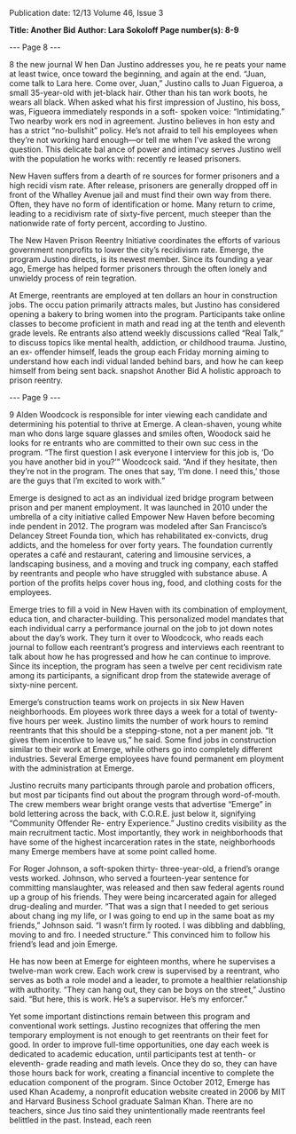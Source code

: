 Publication date: 12/13
Volume 46, Issue 3

**Title: Another Bid**
**Author: Lara Sokoloff**
**Page number(s): 8-9**

--- Page 8 ---

8
the new journal
W
hen Dan Justino addresses you, he re­
peats your name at least twice, once 
toward the beginning, and again at the 
end. “Juan, come talk to Lara here. Come over, 
Juan,” Justino calls to Juan Figueroa, a small 
35-year-old with jet-black hair. Other than his 
tan work boots, he wears all black. When asked 
what his first impression of Justino, his boss, 
was, Figueora immediately responds in a soft-
spoken voice: “Intimidating.” Two nearby work­
ers nod in agreement. Justino believes in hon­
esty and has a strict “no-bullshit” policy. He’s 
not afraid to tell his employees when they’re 
not working hard enough—or tell me when I’ve 
asked the wrong question. This delicate bal­
ance of power and intimacy serves Justino well 
with the population he works with: recently re­
leased prisoners. 

New Haven suffers from a dearth of re­
sources for former prisoners and a high recidi­
vism rate. After release, prisoners are generally 
dropped off in front of the Whalley Avenue jail 
and must find their own way from there. Often, 
they have no form of identification or home. 
Many return to crime, leading to a recidivism 
rate of sixty-five percent, much steeper than 
the nationwide rate of forty percent, according 
to Justino.

The New Haven Prison Reentry Initiative 
coordinates the efforts of various government 
nonprofits to lower the city’s recidivism rate. 
Emerge, the program Justino directs, is its 
newest member. Since its founding a year ago, 
Emerge has helped former prisoners through 
the often lonely and unwieldy process of rein­
tegration.

At Emerge, reentrants are employed at ten 
dollars an hour in construction jobs. The occu­
pation primarily attracts males, but Justino has 
considered opening a bakery to bring women 
into the program. Participants take online 
classes to become proficient in math and read­
ing at the tenth and eleventh grade levels. Re­
entrants also attend weekly discussions called 
“Real Talk,” to discuss topics like mental health, 
addiction, or childhood trauma. Justino, an ex-
offender himself, leads the group each Friday 
morning aiming to understand how each indi­
vidual landed behind bars, and how he can keep 
himself from being sent back.
snapshot Another Bid
A holistic 
approach to 
prison reentry.


--- Page 9 ---

9
Alden Woodcock is responsible for inter­
viewing each candidate and determining his 
potential to thrive at Emerge. A clean-shaven, 
young white man who dons large square glasses 
and smiles often, Woodock said he looks for re­
entrants who are committed to their own suc­
cess in the program. “The first question I ask 
everyone I interview for this job is, ‘Do you have 
another bid in you?’” Woodcock said. “And if 
they hesitate, then they’re not in the program. 
The ones that say, ‘I’m done. I need this,’ those 
are the guys that I’m excited to work with.” 

Emerge is designed to act as an individual­
ized bridge program between prison and per­
manent employment. It was launched in 2010 
under the umbrella of a city initiative called 
Empower New Haven before becoming inde­
pendent in 2012. The program was modeled 
after San Francisco’s Delancey Street Founda­
tion, which has rehabilitated ex-convicts, drug 
addicts, and the homeless for over forty years. 
The foundation currently operates a café and 
restaurant, catering and limousine services, a 
landscaping business, and a moving and truck­
ing company, each staffed by reentrants and 
people who have struggled with substance 
abuse. A portion of the profits helps cover hous­
ing, food, and clothing costs for the employees. 

Emerge tries to fill a void in New Haven 
with its combination of employment, educa­
tion, and character-building. This personalized 
model mandates that each individual carry 
a performance journal on the job to jot down 
notes about the day’s work. They turn it over 
to Woodcock, who reads each journal to follow 
each reentrant’s progress and interviews each 
reentrant to talk about how he has progressed 
and how he can continue to improve. Since its 
inception, the program has seen a twelve per­
cent recidivism rate among its participants, a 
significant drop from the statewide average of 
sixty-nine percent.

Emerge’s construction teams work on 
projects in six New Haven neighborhoods. Em­
ployees work three days a week for a total of 
twenty-five hours per week. Justino limits the 
number of work hours to remind reentrants 
that this should be a stepping-stone, not a per­
manent job. “It gives them incentive to leave 
us,” he said. Some find jobs in construction 
similar to their work at Emerge, while others 
go into completely different industries. Several 
Emerge employees have found permanent em­
ployment with the administration at Emerge.

Justino recruits many participants through 
parole and probation officers, but most par­
ticipants find out about the program through 
word-of-mouth. The crew members wear bright 
orange vests that advertise “Emerge” in bold 
lettering across the back, with C.O.R.E. just 
below it, signifying “Community Offender Re-
entry Experience.” Justino credits visibility as 
the main recruitment tactic. Most importantly, 
they work in neighborhoods that have some 
of the highest incarceration rates in the state, 
neighborhoods many Emerge members have at 
some point called home. 

For Roger Johnson, a soft-spoken thirty-
three-year-old, a friend’s orange vests worked. 
Johnson, who served a fourteen-year sentence 
for committing manslaughter, was released and 
then saw federal agents round up a group of his 
friends. They were being incarcerated again for 
alleged drug-dealing and murder. “That was a 
sign that I needed to get serious about chang­
ing my life, or I was going to end up in the same 
boat as my friends,” Johnson said. “I wasn’t firm­
ly rooted. I was dibbling and dabbling, moving 
to and fro. I needed structure.” This convinced 
him to follow his friend’s lead and join Emerge.

He has now been at Emerge for eighteen 
months, where he supervises a twelve-man 
work crew. Each work crew is supervised by a 
reentrant, who serves as both a role model and 
a leader, to promote a healthier relationship 
with authority. “They can hang out, they can be 
boys on the street,” Justino said. “But here, this 
is work. He’s a supervisor. He’s my enforcer.”

Yet some important distinctions remain 
between this program and conventional work 
settings. Justino recognizes that offering the 
men temporary employment is not enough to 
get reentrants on their feet for good. In order 
to improve full-time opportunities, one day 
each week is dedicated to academic education, 
until participants test at tenth- or eleventh-
grade reading and math levels. Once they do 
so, they can have those hours back for work, 
creating a financial incentive to complete the 
education component of the program. Since 
October 2012, Emerge has used Khan Academy, 
a nonprofit education website created in 2006 
by MIT and Harvard Business School graduate 
Salman Khan. There are no teachers, since Jus­
tino said they unintentionally made reentrants 
feel belittled in the past. Instead, each reen